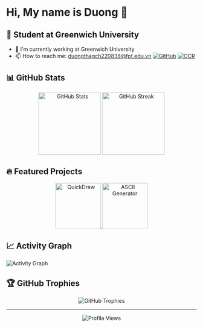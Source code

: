 # Hi, My name is Duong 👋
## 🤖 Student at Greenwich University

- 🔭 I'm currently working at Greenwich University
- 📫 How to reach me: duongthagch220838@fpt.edu.vn
  [![GitHub](https://img.shields.io/badge/GitHub-100000?style=for-the-badge&logo=github&logoColor=white)](https://github.com/undertanker86)
  [![OCR](https://img.shields.io/badge/YouTube-FF0000?style=for-the-badge&logo=youtube&logoColor=white)](https://orcid.org/0009-0002-1952-5176)


## 📊 GitHub Stats

<div align="center">
  <img src="https://github-readme-stats.vercel.app/api?username=undertanker86&show_icons=true&theme=tokyonight&hide_border=true&count_private=true" alt="GitHub Stats" height="165">
  <img src="https://github-readme-streak-stats.herokuapp.com/?user=undertanker86&theme=tokyonight&hide_border=true" alt="GitHub Streak" height="165">
</div>

## 🔥 Featured Projects

<div align="center">
  <a href="https://github.com/your-username/quickdraw">
    <img src="https://github-readme-stats.vercel.app/api/pin/?username=undertanker86&repo=quickdraw&theme=tokyonight&hide_border=true" alt="QuickDraw" height="120">
  </a>
  <a href="https://github.com/your-username/ascii-generator">
    <img src="https://github-readme-stats.vercel.app/api/pin/?username=undertanker86&repo=ascii-generator&theme=tokyonight&hide_border=true" alt="ASCII Generator" height="120">
  </a>
</div>


## 📈 Activity Graph

<img src="https://github-readme-activity-graph.vercel.app/graph?username=undertanker86&theme=tokyo-night&hide_border=true&bg_color=0D1117&color=8B949E&line=F85D7F&point=F85D7F" alt="Activity Graph">

## 🏆 GitHub Trophies

<div align="center">
  <img src="https://github-profile-trophy.vercel.app/?username=undertanker86&theme=tokyonight&no-frame=true&row=1&column=6" alt="GitHub Trophies">
</div>

---

<div align="center">
  <img src="https://komarev.com/ghpvc/?username=undertanker86&color=blue&style=flat-square&label=Profile+Views" alt="Profile Views">
</div>
